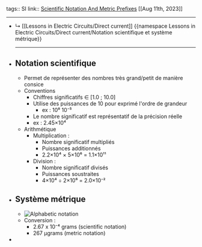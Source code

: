tags:: SI
link:: [Scientific Notation And Metric Prefixes](https://www.allaboutcircuits.com/textbook/direct-current/chpt-4)
[[Aug 11th, 2023]]
***

- ↳ [[Lessons in Electric Circuits/Direct current]]
  {{namespace Lessons in Electric Circuits/Direct current/Notation scientifique et système métrique}}
  ***
- ## Notation scientifique
	- Permet de représenter des nombres très grand/petit de manière consice
	- Conventions
		- Chiffres significatifs ∈ [1.0 ; 10.0]
		- Utilise des puissances de 10 pour exprimé l'ordre de grandeur
			- ex : 10⁸ 10⁻⁵
		- Le nombre significatif est représentatif de la précision réelle
		- ex : 2.45×10⁴
	- Arithmétique
		- Multiplication :
			- Nombre significatif multipliés
			- Puissances additionnés
			- 2.2×10⁴ × 5×10⁶ = 1.1×10¹¹
		- Division :
			- Nombre significatif divisés
			- Puissances soustraites
			- 4×10⁴ ÷ 2×10⁶ = 2.0×10⁻²
- ## Système métrique
	- ![Alphabetic notation ](https://www.allaboutcircuits.com/uploads/articles/metric-prefix-scale.jpg)
	- Conversion :
		- 2.67 x 10⁻⁴ grams (scientific notation)
		- 267 µgrams (metric notation)
-